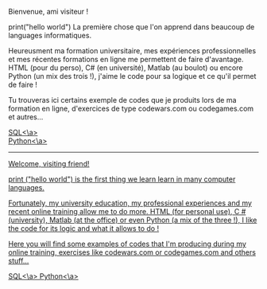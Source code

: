 Bienvenue, ami visiteur !

print("hello world")
La première chose que l'on apprend dans beaucoup de languages informatiques.

Heureusment ma formation universitaire, mes expériences professionnelles et mes récentes formations en ligne me permettent de faire d'avantage.
HTML (pour du perso), C# (en université), Matlab (au boulot) ou encore Python (un mix des trois !), j'aime le code pour sa logique et ce qu'il permet de faire !

Tu trouveras ici certains exemple de codes que je produits lors de ma formation en ligne, d'exercices de type codewars.com ou codegames.com et autres...

<a href = "https://github.com/Condefruit/Code/tree/main/SQL">SQL<\a>  
<a href = "https://github.com/Condefruit/Code/tree/main/Python"> Python<\a>
  
-----------------------------------------------------------------------------

Welcome, visiting friend!

print ("hello world") is the first thing we learn learn in many computer languages.

Fortunately, my university education, my professional experiences and my recent online training allow me to do more.
HTML (for personal use), C # (university), Matlab (at the office) or even Python (a mix of the three !), I like the code for its logic and what it allows to do !

Here you will find some examples of codes that I'm producing during my online training, exercises like codewars.com or codegames.com and others stuff...

<a href = "https://github.com/Condefruit/Code/tree/main/SQL">SQL<\a>
<a href = "https://github.com/Condefruit/Code/tree/main/Python"> Python<\a>
